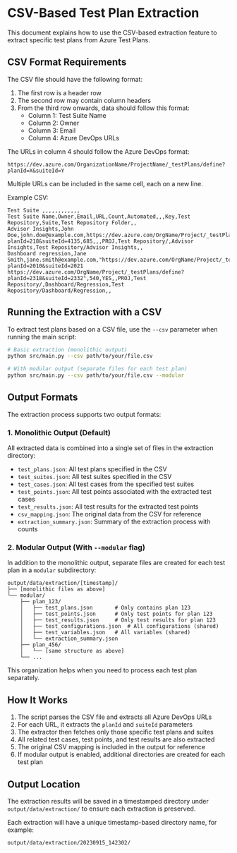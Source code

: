 # CSV-Based Test Plan Extraction

This document explains how to use the CSV-based extraction feature to extract specific test plans from Azure Test Plans.

## CSV Format Requirements

The CSV file should have the following format:

1. The first row is a header row
2. The second row may contain column headers
3. From the third row onwards, data should follow this format:
   - Column 1: Test Suite Name
   - Column 2: Owner
   - Column 3: Email
   - Column 4: Azure DevOps URLs

The URLs in column 4 should follow the Azure DevOps format:
```
https://dev.azure.com/OrganizationName/ProjectName/_testPlans/define?planId=X&suiteId=Y
```

Multiple URLs can be included in the same cell, each on a new line.

Example CSV:
```
Test Suite ,,,,,,,,,,,,
Test Suite Name,Owner,Email,URL,Count,Automated,,,Key,Test Repository,Suite,Test Repository Folder,,
Advisor Insights,John Doe,john.doe@example.com,https://dev.azure.com/OrgName/Project/_testPlans/define?planId=218&suiteId=4135,685,,,PROJ,Test Repository/,Advisor Insights,Test Repository/Advisor Insights,,
Dashboard regression,Jane Smith,jane.smith@example.com,"https://dev.azure.com/OrgName/Project/_testPlans/define?planId=2010&suiteId=2021
https://dev.azure.com/OrgName/Project/_testPlans/define?planId=2318&suiteId=2332",540,YES,,PROJ,Test Repository/,Dashboard/Regression,Test Repository/Dashboard/Regression,,
```

## Running the Extraction with a CSV

To extract test plans based on a CSV file, use the `--csv` parameter when running the main script:

```bash
# Basic extraction (monolithic output)
python src/main.py --csv path/to/your/file.csv

# With modular output (separate files for each test plan)
python src/main.py --csv path/to/your/file.csv --modular
```

## Output Formats

The extraction process supports two output formats:

### 1. Monolithic Output (Default)

All extracted data is combined into a single set of files in the extraction directory:

- `test_plans.json`: All test plans specified in the CSV
- `test_suites.json`: All test suites specified in the CSV
- `test_cases.json`: All test cases from the specified test suites
- `test_points.json`: All test points associated with the extracted test cases
- `test_results.json`: All test results for the extracted test points
- `csv_mapping.json`: The original data from the CSV for reference
- `extraction_summary.json`: Summary of the extraction process with counts

### 2. Modular Output (With `--modular` flag)

In addition to the monolithic output, separate files are created for each test plan in a `modular` subdirectory:

```
output/data/extraction/[timestamp]/
├── [monolithic files as above]
└── modular/
    ├── plan_123/
    │   ├── test_plans.json       # Only contains plan 123
    │   ├── test_points.json      # Only test points for plan 123
    │   ├── test_results.json     # Only test results for plan 123
    │   ├── test_configurations.json  # All configurations (shared)
    │   ├── test_variables.json   # All variables (shared)
    │   └── extraction_summary.json
    ├── plan_456/
    │   └── [same structure as above]
    └── ...
```

This organization helps when you need to process each test plan separately.

## How It Works

1. The script parses the CSV file and extracts all Azure DevOps URLs
2. For each URL, it extracts the `planId` and `suiteId` parameters
3. The extractor then fetches only those specific test plans and suites
4. All related test cases, test points, and test results are also extracted
5. The original CSV mapping is included in the output for reference
6. If modular output is enabled, additional directories are created for each test plan

## Output Location

The extraction results will be saved in a timestamped directory under `output/data/extraction/` to ensure each extraction is preserved.

Each extraction will have a unique timestamp-based directory name, for example:
```
output/data/extraction/20230915_142302/
``` 